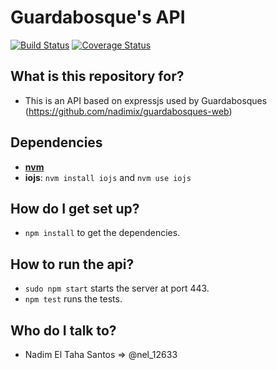 # Guardabosque's API
[![Build Status](https://travis-ci.org/nadimix/guardabosques-api.svg?branch=master)](https://travis-ci.org/nadimix/guardabosques-api)
[![Coverage Status](https://coveralls.io/repos/nadimix/guardabosques-api/badge.svg)](https://coveralls.io/r/nadimix/guardabosques-api)

## What is this repository for? ##
* This is an API based on expressjs used by Guardabosques (https://github.com/nadimix/guardabosques-web)

## Dependencies ##
* [**nvm**](https://github.com/creationix/nvm)
* **iojs**: `nvm install iojs` and `nvm use iojs`

## How do I get set up? ##
* `npm install` to get the dependencies.

## How to run the api? ##
* `sudo npm start` starts the server at port 443.
* `npm test` runs the tests.

## Who do I talk to? ##
* Nadim El Taha Santos => @nel_12633
